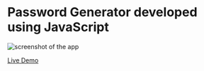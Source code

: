 # Password Generator developed using JavaScript
 
![screenshot of the app](https://raw.githubusercontent.com/praveenorugantitech/praveenorugantitech-javascript/master/0_Projects/praveenorugantitech-password-generator/screenshot.PNG "Password Generator")


[Live Demo](https://praveenorugantitech.github.io/praveenorugantitech-javascript/0_Projects/praveenorugantitech-password-generator/Demo)


